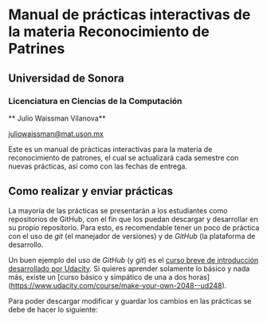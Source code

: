 # Manual de prácticas interactivas de la materia Reconocimiento de Patrines

## Universidad de Sonora

### Licenciatura en Ciencias de la Computación

** Julio Waissman Vilanova**

[juliowaissman@mat.uson.mx](juliowaissman@mat.uson.mx)

Este es un manual de prácticas interactivas para la materia de reconocimiento de patrones, 
el cual se actualizará cada semestre con nuevas prácticas, así como con las fechas de entrega.

## Como realizar y enviar prácticas

La mayoría de las prácticas se presentarán a los estudiantes como repositorios de GitHub, con 
el fin que los puedan descargar y desarrollar en su propio repositorio. Para esto, es recomendable tener 
un poco de práctica con el uso de *git* (el manejador de versiones) y de *GitHub* (la plataforma de desarrollo.

Un buen ejemplo del uso de *GitHub* (y *git*) es el 
[curso breve de introducción desarrollado por Udacity](https://www.udacity.com/course/how-to-use-git-and-github--ud775). 
Si quieres aprender solamente lo básico y nada más, existe un [curso básico y simpático de una a dos horas]
(https://www.udacity.com/course/make-your-own-2048--ud248).

Para poder descargar modificar y guardar los cambios en las prácticas se debe de hacer lo siguiente:


